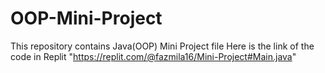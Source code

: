 # OOP-Mini-Project
This repository contains Java(OOP) Mini Project file
Here is the link of the code in Replit "https://replit.com/@fazmila16/Mini-Project#Main.java"
